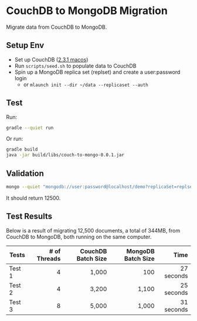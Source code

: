 # CouchDB to MongoDB Migration

Migrate data from CouchDB to MongoDB.

## Setup Env

- Set up CouchDB ([2.3.1 macos](https://dl.bintray.com/apache/couchdb/mac/2.3.1/Apache-CouchDB-2.3.1.zip))
- Run `scripts/seed.sh` to populate data to CouchDB
- Spin up a MongoDB replica set (replset) and create a user:password login
    - or `mlaunch init --dir ~/data --replicaset --auth`

## Test

Run:

```bash
gradle --quiet run
```

Or run:

```bash
gradle build
java -jar build/libs/couch-to-mongo-0.0.1.jar
```

## Validation

```bash
mongo --quiet "mongodb://user:password@localhost/demo?replicaSet=replset&authSource=admin" --eval 'db.sample_docs.count()'
```

It should return 12500.

## Test Results

Below is a result of migrating 12,500 documents, a total of 344MB, from CouchDB to MongoDB, both running on the same computer.

|Tests| # of Threads| CouchDB Batch Size| MongoDB Batch Size| Time|
|---|--:|--:|--:|--:|
|Test 1|4|1,000|100|27 seconds|
Test 2|4|3,200|1,100|25 seconds|
Test 3|8|5,000|1,000|31 seconds|
